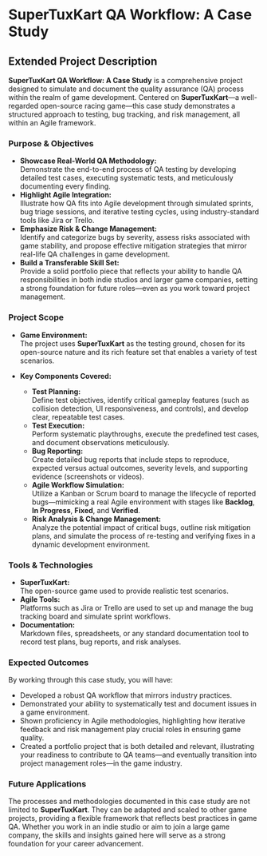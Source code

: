 # SuperTuxKart QA Workflow: A Case Study

## Extended Project Description

**SuperTuxKart QA Workflow: A Case Study** is a comprehensive project designed to simulate and document the quality assurance (QA) process within the realm of game development. Centered on **SuperTuxKart**—a well-regarded open-source racing game—this case study demonstrates a structured approach to testing, bug tracking, and risk management, all within an Agile framework.

### Purpose & Objectives

- **Showcase Real-World QA Methodology:**  
  Demonstrate the end-to-end process of QA testing by developing detailed test cases, executing systematic tests, and meticulously documenting every finding.
- **Highlight Agile Integration:**  
  Illustrate how QA fits into Agile development through simulated sprints, bug triage sessions, and iterative testing cycles, using industry-standard tools like Jira or Trello.
- **Emphasize Risk & Change Management:**  
  Identify and categorize bugs by severity, assess risks associated with game stability, and propose effective mitigation strategies that mirror real-life QA challenges in game development.
- **Build a Transferable Skill Set:**  
  Provide a solid portfolio piece that reflects your ability to handle QA responsibilities in both indie studios and larger game companies, setting a strong foundation for future roles—even as you work toward project management.

### Project Scope

- **Game Environment:**  
  The project uses **SuperTuxKart** as the testing ground, chosen for its open-source nature and its rich feature set that enables a variety of test scenarios.
  
- **Key Components Covered:**  
  - **Test Planning:**  
    Define test objectives, identify critical gameplay features (such as collision detection, UI responsiveness, and controls), and develop clear, repeatable test cases.
  - **Test Execution:**  
    Perform systematic playthroughs, execute the predefined test cases, and document observations meticulously.
  - **Bug Reporting:**  
    Create detailed bug reports that include steps to reproduce, expected versus actual outcomes, severity levels, and supporting evidence (screenshots or videos).
  - **Agile Workflow Simulation:**  
    Utilize a Kanban or Scrum board to manage the lifecycle of reported bugs—mimicking a real Agile environment with stages like **Backlog**, **In Progress**, **Fixed**, and **Verified**.
  - **Risk Analysis & Change Management:**  
    Analyze the potential impact of critical bugs, outline risk mitigation plans, and simulate the process of re-testing and verifying fixes in a dynamic development environment.

### Tools & Technologies

- **SuperTuxKart:**  
  The open-source game used to provide realistic test scenarios.
- **Agile Tools:**  
  Platforms such as Jira or Trello are used to set up and manage the bug tracking board and simulate sprint workflows.
- **Documentation:**  
  Markdown files, spreadsheets, or any standard documentation tool to record test plans, bug reports, and risk analyses.

### Expected Outcomes

By working through this case study, you will have:

- Developed a robust QA workflow that mirrors industry practices.
- Demonstrated your ability to systematically test and document issues in a game environment.
- Shown proficiency in Agile methodologies, highlighting how iterative feedback and risk management play crucial roles in ensuring game quality.
- Created a portfolio project that is both detailed and relevant, illustrating your readiness to contribute to QA teams—and eventually transition into project management roles—in the game industry.

### Future Applications

The processes and methodologies documented in this case study are not limited to **SuperTuxKart**. They can be adapted and scaled to other game projects, providing a flexible framework that reflects best practices in game QA. Whether you work in an indie studio or aim to join a large game company, the skills and insights gained here will serve as a strong foundation for your career advancement.
